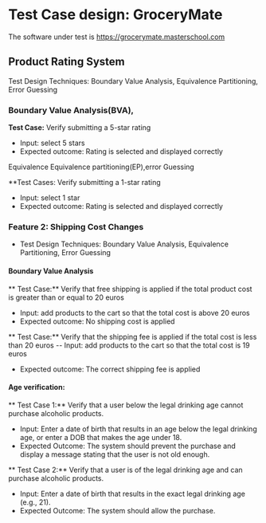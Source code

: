 # Test Case design: GroceryMate
The software under test is https://grocerymate.masterschool.com

## Product Rating System
Test Design Techniques: Boundary Value Analysis, Equivalence Partitioning, Error Guessing 

### Boundary Value Analysis(BVA),

**Test Case:** Verify submitting a 5-star rating 

- Input: select 5 stars
- Expected outcome: Rating is selected and displayed correctly

Equivalence Equivalence partitioning(EP),error Guessing

**Test Cases: Verify submitting a 1-star rating

- Input: select 1 star
- Expected outcome: Rating is selected and displayed correctly

### Feature 2: Shipping Cost Changes

- Test Design Techniques: Boundary Value Analysis, Equivalence Partitioning, Error Guessing

#### Boundary Value Analysis

** Test Case:** Verify that free shipping is applied if the total product cost is greater than or equal to 20 euros
- Input: add products to the cart so that the total cost is above 20 euros
- Expected outcome: No shipping cost is applied

** Test Case:** Verify that the shipping fee is applied if the total cost is less than 20 euros 
-- Input: add products to the cart so that the total cost is 19 euros
- Expected outcome: The correct shipping fee is applied

#### Age verification:

** Test Case 1:** Verify that a user below the legal drinking age cannot purchase alcoholic products.

- Input: Enter a date of birth that results in an age below the legal drinking age, or enter a DOB that makes the age under 18.
-  Expected Outcome: The system should prevent the purchase and display a message stating that the user is not old enough.

** Test Case 2:**
 Verify that a user is of the legal drinking age and can purchase alcoholic products.
- Input: Enter a date of birth that results in the exact legal drinking age (e.g., 21). 
- Expected Outcome: The system should allow the purchase.


